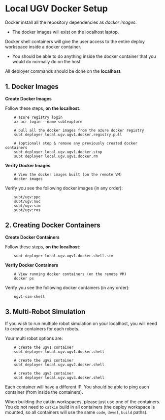 # Local UGV Docker Setup

Docker install all the repository dependencies as *docker images*.

- The docker images will exist on the localhost laptop.

Docker shell containers will give the user access to the entire deploy workspace inside a docker container.

- You should be able to do anything inside the docker container that you would do normally do on the host.

All deployer commands should be done on the **localhost**.

## 1. Docker Images

**Create Docker Images**

Follow these steps, **on the localhost**.

        # azure registry login
        az acr login --name subtexplore

        # pull all the docker images from the azure docker registry
        subt deployer local.ugv.ugv1.docker.registry.pull

        # (optional) stop & remove any previously created docker containers
        subt deployer local.ugv.ugv1.docker.stop
        subt deployer local.ugv.ugv1.docker.rm

**Verify Docker Images**

        # View the docker images built (on the remote VM)
        docker images

Verify you see the following docker images (in any order):

        subt/ugv:ppc
        subt/ugv:nuc
        subt/ugv:sim
        subt/ugv:ros

## 2. Creating Docker Containers

**Create Docker Containers**

Follow these steps, **on the localhost**:

        subt deployer local.ugv.ugv1.docker.shell.sim

**Verify Docker Containers**

        # View running docker containers (on the remote VM)
        docker ps

Verify you see the following docker containers (in any order):

        ugv1-sim-shell

## 3. Multi-Robot Simulation

If you wish to run multiple robot simulation on your localhost, you will need to create containers for each robots.

Your multi robot options are:

        # create the ugv1 container
        subt deployer local.ugv.ugv1.docker.shell

        # create the ugv2 container
        subt deployer local.ugv.ugv2.docker.shell

        # create the ugv3 container
        subt deployer local.ugv.ugv3.docker.shell

Each container will have a different IP. You should be able to ping each container (from inside the containers).

When building the catkin workspaces, please just use one of the containers. You do not need to `catkin` build in all containers (the deploy workspace is mounted, so all containers will use the same `code`, `devel`, `build` paths).
